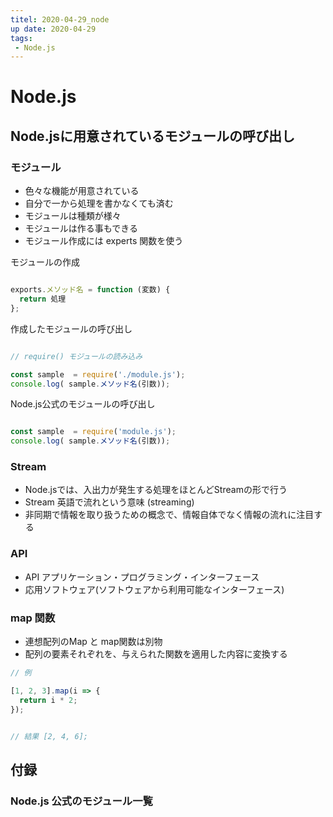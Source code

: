 ```yaml
---
titel: 2020-04-29_node
up date: 2020-04-29
tags:
 - Node.js
---  
```

# Node.js

## Node.jsに用意されているモジュールの呼び出し  
### モジュール  
- 色々な機能が用意されている
- 自分で一から処理を書かなくても済む
- モジュールは種類が様々
- モジュールは作る事もできる
- モジュール作成には experts 関数を使う  

モジュールの作成  
```js:module.js

exports.メソッド名 = function (変数) {
  return 処理
};

```  

作成したモジュールの呼び出し  
```js:app.js

// require() モジュールの読み込み

const sample  = require('./module.js');
console.log( sample.メソッド名(引数));

```  

Node.js公式のモジュールの呼び出し  
```js:app.js

const sample  = require('module.js');
console.log( sample.メソッド名(引数));

```  

### Stream  
- Node.jsでは、入出力が発生する処理をほとんどStreamの形で行う
- Stream 英語で流れという意味 (streaming)
- 非同期で情報を取り扱うための概念で、情報自体でなく情報の流れに注目する  


### API  
- API アプリケーション・プログラミング・インターフェース
- 応用ソフトウェア(ソフトウェアから利用可能なインターフェース)

### map 関数
- 連想配列のMap と map関数は別物
- 配列の要素それぞれを、与えられた関数を適用した内容に変換する

```js:app.js
// 例

[1, 2, 3].map(i => {
  return i * 2;
});


// 結果 [2, 4, 6];

```  

## 付録  
### Node.js 公式のモジュール一覧